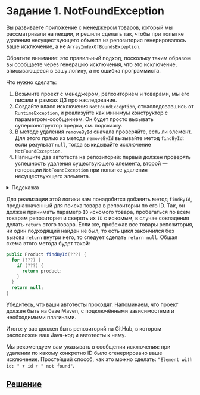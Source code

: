 # Задание 1. NotFoundException

Вы развиваете приложение с менеджером товаров, который мы рассматривали на лекции, и решили сделать так, чтобы при попытке удаления несуществующего объекта из репозитория генерировалось ваше исключение, а не `ArrayIndexOfBoundsException`.

Обратите внимание: это правильный подход, поскольку таким образом вы сообщаете через генерацию исключения, что это исключение, вписывающееся в вашу логику, а не ошибка программиста.

Что нужно сделать:
1. Возьмите проект с менеджером, репозиторием и товарами, мы его писали в рамках ДЗ про наследование.
1. Создайте класс исключения `NotFoundException`, отнаследовавшись от `RuntimeException`, и реализуйте как минимум конструктор с параметром-сообщением. Он будет просто вызывать суперконструктор предка, см. подсказку.
1. В методе удаления `removeById` сначала проверяйте, есть ли элемент. Для этого прямо из метода `removeById` вызывайте метод `findById`: если результат `null`, тогда выкидывайте исключение `NotFoundException`.
1. Напишите два автотеста на репозиторий: первый должен проверять успешность удаления существующего элемента, второй — генерации `NotFoundException` при попытке удаления несуществующего элемента.

<details>
<summary>Подсказка</summary>
Конструктор вашего исключения должен выглядеть как-то так:

```java
	public NotFoundException(String s) {
		super(s);
	}
```
</details>

Для реализации этой логики вам понадобится добавить метод `findById`, предназначенный для поиска товара в репозитории по его ID. Так, он должен принимать параметр `ID` искомого товара, пробегаться по всем товарам репозитория и сверять их `ID` с искомым, в случае совпадения делать `return` этого товара. Если же, пробежав все товары репозитория, ни один подходящий найден не был, то есть цикл закончился без вызова `return` внутри него, то следует сделать `return null`. Общая схема этого метода будет такой:
```java
public Product findById(???) {
  for (???) {
    if (???) {
      return product;
    }
  }
  return null;
}
```

Убедитесь, что ваши автотесты проходят. Напоминаем, что проект должен быть на базе Maven, с подключёнными зависимостями и необходимыми плагинами.

Итого: у вас должен быть репозиторий на GitHub, в котором расположен ваш Java-код и автотесты к нему.

Мы рекомендуем вам указывать в сообщении исключения: при удалении по какому конкретно ID было сгенерировано ваше исключение.
Простейший способ, как это можно сделать: ```"Element with id: " + id + " not found"```.

## [Решение](https://github.com/ripodgor/Java_QA46_14)
